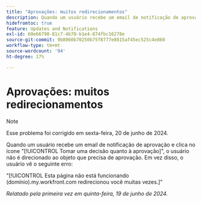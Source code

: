 ```yaml
---
title: "Aprovações: muitos redirecionamentos"
description: Quando um usuário recebe um email de notificação de aprovação e clica no botão Tomar uma decisão de aprovação, ele não é direcionado ao objeto que precisa de aprovação. Em vez disso, um erro é exibido para o usuário.
hidefromtoc: true
feature: Updates and Notifications
exl-id: 60e66790-81c7-4b70-b1e4-874fbc16278e
source-git-commit: 9b8060b70250b75f8777e8815af45ec525c4e860
workflow-type: tm+mt
source-wordcount: '94'
ht-degree: 17%

---
```


# Aprovações: muitos redirecionamentos

>[!NOTE]
>
>Esse problema foi corrigido em sexta-feira, 20 de junho de 2024.

Quando um usuário recebe um email de notificação de aprovação e clica no ícone &quot;[!UICONTROL Tomar uma decisão quanto à aprovação]&quot;, o usuário não é direcionado ao objeto que precisa de aprovação. Em vez disso, o usuário vê o seguinte erro:

&quot;[!UICONTROL Esta página não está funcionando (domínio).my.workfront.com redirecionou você muitas vezes.]&quot;

_Relatado pela primeira vez em quinta-feira, 19 de junho de 2024._
